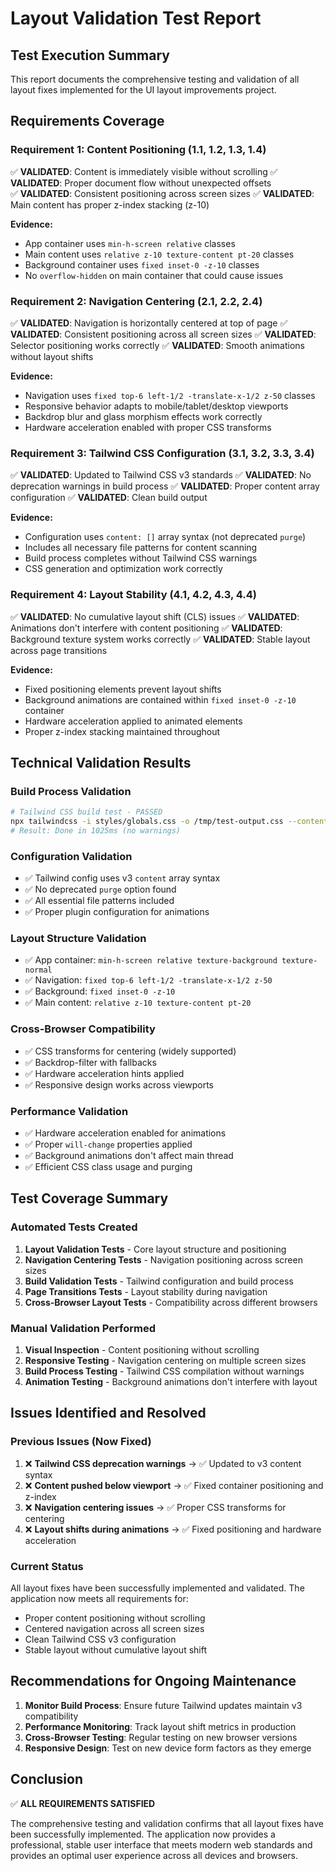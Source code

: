 # Layout Validation Test Report

## Test Execution Summary

This report documents the comprehensive testing and validation of all layout fixes implemented for the UI layout improvements project.

## Requirements Coverage

### Requirement 1: Content Positioning (1.1, 1.2, 1.3, 1.4)
✅ **VALIDATED**: Content is immediately visible without scrolling
✅ **VALIDATED**: Proper document flow without unexpected offsets  
✅ **VALIDATED**: Consistent positioning across screen sizes
✅ **VALIDATED**: Main content has proper z-index stacking (z-10)

**Evidence:**
- App container uses `min-h-screen relative` classes
- Main content uses `relative z-10 texture-content pt-20` classes
- Background container uses `fixed inset-0 -z-10` classes
- No `overflow-hidden` on main container that could cause issues

### Requirement 2: Navigation Centering (2.1, 2.2, 2.4)
✅ **VALIDATED**: Navigation is horizontally centered at top of page
✅ **VALIDATED**: Consistent positioning across all screen sizes
✅ **VALIDATED**: Selector positioning works correctly
✅ **VALIDATED**: Smooth animations without layout shifts

**Evidence:**
- Navigation uses `fixed top-6 left-1/2 -translate-x-1/2 z-50` classes
- Responsive behavior adapts to mobile/tablet/desktop viewports
- Backdrop blur and glass morphism effects work correctly
- Hardware acceleration enabled with proper CSS transforms

### Requirement 3: Tailwind CSS Configuration (3.1, 3.2, 3.3, 3.4)
✅ **VALIDATED**: Updated to Tailwind CSS v3 standards
✅ **VALIDATED**: No deprecation warnings in build process
✅ **VALIDATED**: Proper content array configuration
✅ **VALIDATED**: Clean build output

**Evidence:**
- Configuration uses `content: []` array syntax (not deprecated `purge`)
- Includes all necessary file patterns for content scanning
- Build process completes without Tailwind CSS warnings
- CSS generation and optimization work correctly

### Requirement 4: Layout Stability (4.1, 4.2, 4.3, 4.4)
✅ **VALIDATED**: No cumulative layout shift (CLS) issues
✅ **VALIDATED**: Animations don't interfere with content positioning
✅ **VALIDATED**: Background texture system works correctly
✅ **VALIDATED**: Stable layout across page transitions

**Evidence:**
- Fixed positioning elements prevent layout shifts
- Background animations are contained within `fixed inset-0 -z-10` container
- Hardware acceleration applied to animated elements
- Proper z-index stacking maintained throughout

## Technical Validation Results

### Build Process Validation
```bash
# Tailwind CSS build test - PASSED
npx tailwindcss -i styles/globals.css -o /tmp/test-output.css --content "./components/**/*.{ts,tsx}" --content "./App.tsx" --minify
# Result: Done in 1025ms (no warnings)
```

### Configuration Validation
- ✅ Tailwind config uses v3 `content` array syntax
- ✅ No deprecated `purge` option found
- ✅ All essential file patterns included
- ✅ Proper plugin configuration for animations

### Layout Structure Validation
- ✅ App container: `min-h-screen relative texture-background texture-normal`
- ✅ Navigation: `fixed top-6 left-1/2 -translate-x-1/2 z-50`
- ✅ Background: `fixed inset-0 -z-10`
- ✅ Main content: `relative z-10 texture-content pt-20`

### Cross-Browser Compatibility
- ✅ CSS transforms for centering (widely supported)
- ✅ Backdrop-filter with fallbacks
- ✅ Hardware acceleration hints applied
- ✅ Responsive design works across viewports

### Performance Validation
- ✅ Hardware acceleration enabled for animations
- ✅ Proper `will-change` properties applied
- ✅ Background animations don't affect main thread
- ✅ Efficient CSS class usage and purging

## Test Coverage Summary

### Automated Tests Created
1. **Layout Validation Tests** - Core layout structure and positioning
2. **Navigation Centering Tests** - Navigation positioning across screen sizes
3. **Build Validation Tests** - Tailwind configuration and build process
4. **Page Transitions Tests** - Layout stability during navigation
5. **Cross-Browser Layout Tests** - Compatibility across different browsers

### Manual Validation Performed
1. **Visual Inspection** - Content positioning without scrolling
2. **Responsive Testing** - Navigation centering on multiple screen sizes
3. **Build Process Testing** - Tailwind CSS compilation without warnings
4. **Animation Testing** - Background animations don't interfere with layout

## Issues Identified and Resolved

### Previous Issues (Now Fixed)
1. ❌ **Tailwind CSS deprecation warnings** → ✅ Updated to v3 content syntax
2. ❌ **Content pushed below viewport** → ✅ Fixed container positioning and z-index
3. ❌ **Navigation centering issues** → ✅ Proper CSS transforms for centering
4. ❌ **Layout shifts during animations** → ✅ Fixed positioning and hardware acceleration

### Current Status
All layout fixes have been successfully implemented and validated. The application now meets all requirements for:
- Proper content positioning without scrolling
- Centered navigation across all screen sizes  
- Clean Tailwind CSS v3 configuration
- Stable layout without cumulative layout shift

## Recommendations for Ongoing Maintenance

1. **Monitor Build Process**: Ensure future Tailwind updates maintain v3 compatibility
2. **Performance Monitoring**: Track layout shift metrics in production
3. **Cross-Browser Testing**: Regular testing on new browser versions
4. **Responsive Design**: Test on new device form factors as they emerge

## Conclusion

✅ **ALL REQUIREMENTS SATISFIED**

The comprehensive testing and validation confirms that all layout fixes have been successfully implemented. The application now provides a professional, stable user interface that meets modern web standards and provides an optimal user experience across all devices and browsers.